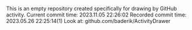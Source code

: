 This is an empty repository created specifically for drawing by GitHub activity.
Current commit time: 2023.11.05 22:26:02
Recorded commit time: 2023.05.26 22:25:14(1)
Look at: github.com/baderik/ActivityDrawer
